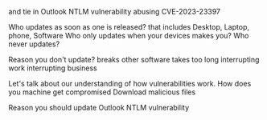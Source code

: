 and tie in Outlook NTLM vulnerability abusing CVE-2023-23397

Who updates as soon as one is released? 
	that includes Desktop, Laptop, phone, Software
Who only updates when your devices makes you?
Who never updates?

Reason you don't update?
breaks other software
takes too long
interrupting work
interrupting business

Let's talk about our understanding of how vulnerabilities work. 
How does you machine get compromised
Download malicious files



Reason you should update
Outlook NTLM vulnerability 



